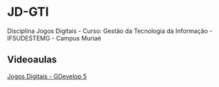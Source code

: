 # JD-GTI
Disciplina Jogos Digitais - Curso: Gestão da Tecnologia da Informação - IFSUDESTEMG - Campus Muriaé

## Videoaulas
[Jogos Digitais - GDevelop 5](https://youtube.com/playlist?list=PLDrC-rEoWIK_dZTrSxup0L9LluISDoLjB&si=oOIOJa_14l87dWpp)
